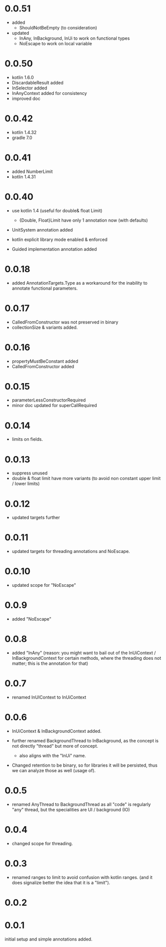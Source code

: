 # 0.0.51
- added
  - ShouldNotBeEmpty (to consideration)
- updated 
  - InAny, InBackground, InUi to work on functional types
  - NoEscape to work on local variable
  
# 0.0.50
- kotlin 1.6.0
- DiscardableResult added
- InSelector added 
- InAnyContext added for consistency
- improved doc

# 0.0.42

- kotlin 1.4.32
- gradle 7.0

# 0.0.41

- added NumberLimit
- kotlin 1.4.31

# 0.0.40

- use kotlin 1.4 (useful for double& float Limit)
    - {Double, Float}Limit have only 1 annotation now (with defaults)

- UnitSystem annotation added
- kotlin explicit library mode enabled & enforced
- Guided implementation annotation added

# 0.0.18

- added AnnotationTargets.Type as a workaround for the inability to annotate functional parameters.

# 0.0.17

- CalledFromConstructor was not preserved in binary
- collectionSize & variants added.

# 0.0.16

- propertyMustBeConstant added
- CalledFromConstructor added

# 0.0.15

- parameterLessConstructorRequired
- minor doc updated for superCallRequired

# 0.0.14

- limits on fields.

# 0.0.13

- suppress unused
- double & float limit have more variants (to avoid non constant upper limit / lower limits)

# 0.0.12

- updated targets further

# 0.0.11

- updated targets for threading annotations and NoEscape.

# 0.0.10

- updated scope for "NoEscape"

# 0.0.9

- added "NoEscape"

# 0.0.8

- added "InAny"
  (reason: you might want to bail out of the InUiContext / InBackgroundContext for certain methods, where the threading
  does not matter; this is the annotation for that)

# 0.0.7

- renamed InUIContext to InUiContext

# 0.0.6

- InUiContext & InBackgroundContext added.
- further renamed BackgroundThread to InBackground, as the concept is not directly "thread" but more of concept.
    - also aligns with the "InUi" name.

- Changed retention to be binary, so for libraries it will be persisted, thus we can analyze those as well (usage of).

# 0.0.5

- renamed AnyThread to BackgroundThread as all "code" is regularly "any" thread, but the specialities are UI /
  background (IO)

# 0.0.4

- changed scope for threading.

# 0.0.3

- renamed ranges to limit to avoid confusion with kotlin ranges.
  (and it does signalize better the idea that it is a "limit").

# 0.0.2

# 0.0.1

initial setup and simple annotations added.